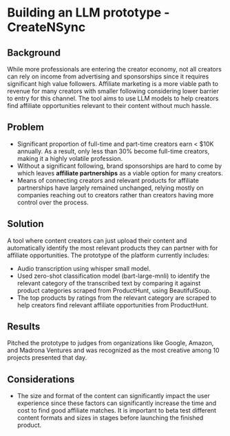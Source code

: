 # Building an LLM prototype - CreateNSync

## Background
While more professionals are entering the creator economy, not all creators can rely on income from advertising and sponsorships since it requires significant high value followers. Affiliate marketing is a more viable path to revenue for many creators with smaller following considering lower barrier to entry for this channel. The tool aims to use LLM models to help creators find affiliate opportunities relevant to their content without much hassle.

## Problem
* Significant proportion of full-time and part-time creators earn < $10K annually. As a result, only less than 30% become full-time creators, making it a highly volatile profession.
* Without a significant following, brand sponsorships are hard to come by which leaves **affiliate partnerships** as a viable option for many creators.
* Means of connecting creators and relevant products for affiliate partnerships have largely remained unchanged, relying mostly on companies reaching out to creators rather than creators having more control over the process.

## Solution
A tool where content creators can just upload their content and automatically identify the most relevant products they can partner with for affiliate opportunities. The prototype of the platform currently includes:

* Audio transcription using whisper small model.
* Used zero-shot classification model (bart-large-mnli) to identify the relevant category of the transcribed text by comparing it against product categories scraped from ProductHunt, using BeautifulSoup.
* The top products by ratings from the relevant category are scraped to help creators find relevant affiliate opportunities from ProductHunt.

## Results
Pitched the prototype to judges from organizations like Google, Amazon, and Madrona Ventures and was recognized as the most creative among 10 projects presented that day. 

## Considerations
* The size and format of the content can significantly impact the user experience since these factors can significantly increase the time and cost to find good affiliate matches. It is important to beta test different content formats and sizes in stages before launching the finished product.
